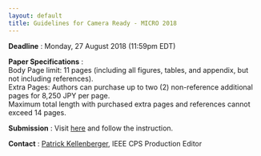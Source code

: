 ```yaml
---
layout: default
title: Guidelines for Camera Ready - MICRO 2018
---
```



**Deadline** : Monday, 27 August 2018 (11:59pm EDT)

**Paper Specifications** : <br>
 Body Page limit: 11 pages  (including all figures, tables, and appendix, but not including references).<br>
 Extra Pages: Authors can purchase up to two (2) non-reference additional pages for 8,250 JPY per page.<br> 
 Maximum total length with purchased extra pages and references cannot exceed 14 pages.<br>

**Submission** : Visit [here](https://ieeecps.org/#!/auth/login?ak=1&pid=2AUfzFNBkeIHbCWsYVk9A) and follow the instruction.

**Contact** : [Patrick Kellenberger](mailto:pkellenberger@computer.org), IEEE CPS Production Editor
